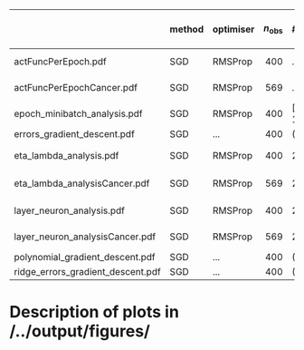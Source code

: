 |                                   | method   | optimiser   |   $n_\mathrm{obs}$ | #epochs           | $m$           | $\lambda$               | $\eta$                  |   $\gamma$ | $\varrho_1$, $\varrho_2$   | $\boldsymbol{\theta}_0$   | $L-1$        | $N_l$         | note   |   #minibatches |
|:----------------------------------|:---------|:------------|-------------------:|:------------------|:--------------|:------------------------|:------------------------|-----------:|:---------------------------|:--------------------------|:-------------|:--------------|:-------|---------------:|
| actFuncPerEpoch.pdf               | SGD      | RMSProp     |                400 | ...               | 5             | 1e-05                   | 0.01                    |        nan | (0.9, 0.999)               |                           | 1            | 5             | None   |            nan |
| actFuncPerEpochCancer.pdf         | SGD      | RMSProp     |                569 | ...               | 5             | 1e-05                   | 0.1                     |        nan | (0.9, 0.999)               |                           | 1            | 5             | None   |            nan |
| epoch_minibatch_analysis.pdf      | SGD      | RMSProp     |                400 | $[{100}, {1000}]$ | $[{5}, {50}]$ | 1e-05                   | 0.01                    |        nan | (0.9, 0.999)               |                           | 1            | 5             | None   |            nan |
| errors_gradient_descent.pdf       | SGD      | ...         |                400 | (25, 50)          | 40            | 0                       | ...                     |            |                            |                           |              |               |        |            nan |
| eta_lambda_analysis.pdf           | SGD      | RMSProp     |                400 | 250               | 5             | $[$10^{-9}$, $10^{0}$]$ | $[$10^{-9}$, $10^{0}$]$ |        nan | (0.9, 0.999)               |                           | 1            | 5             | None   |            nan |
| eta_lambda_analysisCancer.pdf     | SGD      | RMSProp     |                569 | 250               | 5             | $[$10^{-5}$, $10^{1}$]$ | $[$10^{-5}$, $10^{1}$]$ |        nan | (0.9, 0.999)               |                           | 1            | 5             | None   |            nan |
| layer_neuron_analysis.pdf         | SGD      | RMSProp     |                400 | 250               | 5             | 0.001                   | 0.01                    |        nan | (0.9, 0.999)               |                           | $[{0}, {9}]$ | $[{5}, {50}]$ | None   |            nan |
| layer_neuron_analysisCancer.pdf   | SGD      | RMSProp     |                569 | 250               | 5             | 1e-05                   | 0.1                     |        nan | (0.9, 0.999)               |                           | $[{0}, {9}]$ | $[{5}, {50}]$ | None   |            nan |
| polynomial_gradient_descent.pdf   | SGD      | ...         |                400 | (25, 50)          | 40            | 0                       | ...                     |            |                            |                           |              |               |        |            nan |
| ridge_errors_gradient_descent.pdf | SGD      | ...         |                400 | (25, 50)          | 40            | 0.1                     | ...                     |            |                            |                           |              |               |        |            nan |


# Description of plots in /../output/figures/

